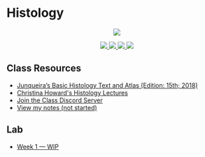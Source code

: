  # Histology 

 <p align="center">
    <a title="Join the class discord sever" href="https://discord.gg/Df2cxnUz3e">
    <img src="../assets/images/bi-455.ico"> 
    </a>
</p>

 <p align="center">
    <a title="View class syllabus" href="bi455-sp21-syllabus.pdf">
    <img src="https://img.shields.io/badge/BI: 455-Syllabus-informational" >
    </a>
    <a title="Join the class discord sever" href="https://discord.gg/Df2cxnUz3e">
    <img src="https://img.shields.io/discord/826224660537540659?label=Discord&logo=discord">
    </a>
    <a title="View my notes" href="bi-455.pdf">
    <img src="https://img.shields.io/badge/Notes-not started-critical?logo=latex" >
    </a> 
    <a title="View my lab work" href="lab/practical-1.pdf">
    <img src="https://img.shields.io/badge/Notes-week 1 WIP-important?logo=latex" >
    </a> 
</p>



## Class Resources
- [Junqueira’s Basic Histology Text and Atlas (Edition: 15th; 2018)](https://1lib.us/book/5001185/6d1add)
- [Christina Howard's Histology Lectures](https://youtube.com/playlist?list=PL7VEdRfJHS5ufLYpVnf6BcX2eH5KtVQDD)
- [Join the Class Discord Server](https://discord.gg/Df2cxnUz3e)
- [View my notes (not started)](bi-455.pdf)

## Lab
- [Week 1 &mdash; WIP](lab/practical-1.pdf)